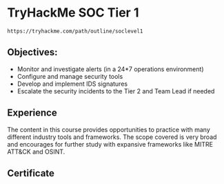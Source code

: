 # TryHackMe SOC Tier 1
`https://tryhackme.com/path/outline/soclevel1`
## Objectives:
- Monitor and investigate alerts (in a 24*7 operations environment)
- Configure and manage security tools
- Develop and implement IDS signatures
- Escalate the security incidents to the Tier 2 and Team Lead if needed
## Experience
The content in this course provides opportunities to practice with many different industry tools and frameworks. The scope covered is very broad and encourages for further study with expansive frameworks like MITRE ATT&CK and OSINT.
## Certificate
